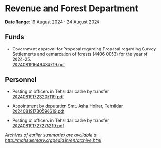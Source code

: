 # Revenue and Forest Department

**Date Range**: 19 August 2024 - 24 August 2024


## Funds
- Government approval for Proposal regarding Proposal regarding Survey Settlements and demarcation of forests (4406 0053) for the year of 2024-25.\
  [202408191649434719.pdf](https://gr.maharashtra.gov.in/Site/Upload/Government%20Resolutions/English/202408191649434719.pdf)

## Personnel
- Posting of officers in Tehsildar cadre by transfer\
  [202408191723205119.pdf](https://gr.maharashtra.gov.in/Site/Upload/Government%20Resolutions/English/202408191723205119.pdf)

- Appointment by deputation Smt. Asha Holkar, Tehsildar\
  [202408191730596619.pdf](https://gr.maharashtra.gov.in/Site/Upload/Government%20Resolutions/English/202408191730596619.pdf)

- Posting of officers in Tehsildar cadre by transfer\
  [202408191727275219.pdf](https://gr.maharashtra.gov.in/Site/Upload/Government%20Resolutions/English/202408191727275219.pdf)


*Archives of earlier summaries are available at http://mahsummary.orgpedia.in/en/archive.html*
